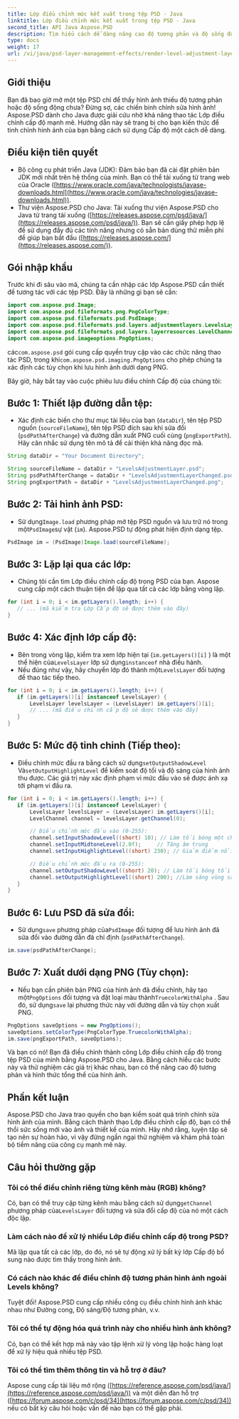 ```yaml
---
title: Lớp điều chỉnh mức kết xuất trong tệp PSD - Java
linktitle: Lớp điều chỉnh mức kết xuất trong tệp PSD - Java
second_title: API Java Aspose.PSD
description: Tìm hiểu cách dễ dàng nâng cao độ tương phản và độ sống động của hình ảnh bằng Aspose.PSD cho Java. Các lớp điều chỉnh cấp độ chính với hướng dẫn từng bước này.
type: docs
weight: 17
url: /vi/java/psd-layer-management-effects/render-level-adjustment-layer-psd/
---
```

## Giới thiệu

Bạn đã bao giờ mở một tệp PSD chỉ để thấy hình ảnh thiếu độ tương phản hoặc độ sống động chưa? Đừng sợ, các chiến binh chỉnh sửa hình ảnh! Aspose.PSD dành cho Java được giải cứu nhờ khả năng thao tác Lớp điều chỉnh cấp độ mạnh mẽ. Hướng dẫn này sẽ trang bị cho bạn kiến thức để tinh chỉnh hình ảnh của bạn bằng cách sử dụng Cấp độ một cách dễ dàng. 

## Điều kiện tiên quyết

- Bộ công cụ phát triển Java (JDK): Đảm bảo bạn đã cài đặt phiên bản JDK mới nhất trên hệ thống của mình. Bạn có thể tải xuống từ trang web của Oracle ([https://www.oracle.com/java/technologists/javase-downloads.html](https://www.oracle.com/java/technologies/javase-downloads.html)).
- Thư viện Aspose.PSD cho Java: Tải xuống thư viện Aspose.PSD cho Java từ trang tải xuống ([https://releases.aspose.com/psd/java/](https://releases.aspose.com/psd/java/)). Bạn sẽ cần giấy phép hợp lệ để sử dụng đầy đủ các tính năng nhưng có sẵn bản dùng thử miễn phí để giúp bạn bắt đầu ([https://releases.aspose.com/](https://releases.aspose.com/)).

## Gói nhập khẩu

Trước khi đi sâu vào mã, chúng ta cần nhập các lớp Aspose.PSD cần thiết để tương tác với các tệp PSD. Đây là những gì bạn sẽ cần:

```java
import com.aspose.psd.Image;
import com.aspose.psd.fileformats.png.PngColorType;
import com.aspose.psd.fileformats.psd.PsdImage;
import com.aspose.psd.fileformats.psd.layers.adjustmentlayers.LevelsLayer;
import com.aspose.psd.fileformats.psd.layers.layerresources.LevelChannel;
import com.aspose.psd.imageoptions.PngOptions;
```

 các`com.aspose.psd` gói cung cấp quyền truy cập vào các chức năng thao tác PSD, trong khi`com.aspose.psd.imaging.PngOptions` cho phép chúng ta xác định các tùy chọn khi lưu hình ảnh dưới dạng PNG.

Bây giờ, hãy bắt tay vào cuộc phiêu lưu điều chỉnh Cấp độ của chúng tôi:

## Bước 1: Thiết lập đường dẫn tệp:

- Xác định các biến cho thư mục tài liệu của bạn (`dataDir`), tên tệp PSD nguồn (`sourceFileName`), tên tệp PSD đích sau khi sửa đổi (`psdPathAfterChange`) và đường dẫn xuất PNG cuối cùng (`pngExportPath`). Hãy cân nhắc sử dụng tên mô tả để cải thiện khả năng đọc mã.

```java
String dataDir = "Your Document Directory";

String sourceFileName = dataDir + "LevelsAdjustmentLayer.psd";
String psdPathAfterChange = dataDir + "LevelsAdjustmentLayerChanged.psd";
String pngExportPath = dataDir + "LevelsAdjustmentLayerChanged.png";
```

## Bước 2: Tải hình ảnh PSD:

-  Sử dụng`Image.load` phương pháp mở tệp PSD nguồn và lưu trữ nó trong một`PsdImage`sự vật (`im`). Aspose.PSD tự động phát hiện định dạng tệp.

```java
PsdImage im = (PsdImage)Image.load(sourceFileName);
```

## Bước 3: Lặp lại qua các lớp:

- Chúng tôi cần tìm Lớp điều chỉnh cấp độ trong PSD của bạn. Aspose cung cấp một cách thuận tiện để lặp qua tất cả các lớp bằng vòng lặp.

```java
for (int i = 0; i < im.getLayers().length; i++) {
   // ... (mã kiểm tra Lớp Cấp độ sẽ được thêm vào đây)
}
```

## Bước 4: Xác định lớp cấp độ:

- Bên trong vòng lặp, kiểm tra xem lớp hiện tại (`im.getLayers()[i]` ) là một thể hiện của`LevelsLayer` lớp sử dụng`instanceof` nhà điều hành. 
-  Nếu đúng như vậy, hãy chuyển lớp đó thành một`LevelsLayer` đối tượng để thao tác tiếp theo.

```java
for (int i = 0; i < im.getLayers().length; i++) {
   if (im.getLayers()[i] instanceof LevelsLayer) {
	   LevelsLayer levelsLayer = (LevelsLayer) im.getLayers()[i];
	   // ... (mã điều chỉnh cấp độ sẽ được thêm vào đây)
   }
}
```
## Bước 5: Mức độ tinh chỉnh (Tiếp theo):

-  Điều chỉnh mức đầu ra bằng cách sử dụng`setOutputShadowLevel` Và`setOutputHighlightLevel` để kiểm soát độ tối và độ sáng của hình ảnh thu được. Các giá trị này xác định phạm vi mức đầu vào sẽ được ánh xạ tới phạm vi đầu ra.

```java
for (int i = 0; i < im.getLayers().length; i++) {
   if (im.getLayers()[i] instanceof LevelsLayer) {
	   LevelsLayer levelsLayer = (LevelsLayer) im.getLayers()[i];
	   LevelChannel channel = levelsLayer.getChannel(0);

	   // Điều chỉnh mức đầu vào (0-255):
	   channel.setInputShadowLevel((short) 10); // Làm tối bóng một chút
	   channel.setInputMidtoneLevel(2.0f);     // Tăng âm trung
	   channel.setInputHighlightLevel((short) 230); // Giảm điểm nổi bật

	   // Điều chỉnh mức đầu ra (0-255):
	   channel.setOutputShadowLevel((short) 20); // Làm tối bóng tối hơn nữa
	   channel.setOutputHighlightLevel((short) 200); //Làm sáng vùng sáng
   }
}
```

## Bước 6: Lưu PSD đã sửa đổi:

-  Sử dụng`save` phương pháp của`PsdImage` đối tượng để lưu hình ảnh đã sửa đổi vào đường dẫn đã chỉ định (`psdPathAfterChange`).

```java
im.save(psdPathAfterChange);
```

## Bước 7: Xuất dưới dạng PNG (Tùy chọn):

-  Nếu bạn cần phiên bản PNG của hình ảnh đã điều chỉnh, hãy tạo một`PngOptions` đối tượng và đặt loại màu thành`TruecolorWithAlpha` . Sau đó, sử dụng`save` lại phương thức này với đường dẫn và tùy chọn xuất PNG.

```java
PngOptions saveOptions = new PngOptions();
saveOptions.setColorType(PngColorType.TruecolorWithAlpha);
im.save(pngExportPath, saveOptions);
```

Và bạn có nó! Bạn đã điều chỉnh thành công Lớp điều chỉnh cấp độ trong tệp PSD của mình bằng Aspose.PSD cho Java. Bằng cách hiểu các bước này và thử nghiệm các giá trị khác nhau, bạn có thể nâng cao độ tương phản và hình thức tổng thể của hình ảnh.

## Phần kết luận

Aspose.PSD cho Java trao quyền cho bạn kiểm soát quá trình chỉnh sửa hình ảnh của mình. Bằng cách thành thạo Lớp điều chỉnh cấp độ, bạn có thể thổi sức sống mới vào ảnh và thiết kế của mình. Hãy nhớ rằng, luyện tập sẽ tạo nên sự hoàn hảo, vì vậy đừng ngần ngại thử nghiệm và khám phá toàn bộ tiềm năng của công cụ mạnh mẽ này.
 
## Câu hỏi thường gặp

### Tôi có thể điều chỉnh riêng từng kênh màu (RGB) không? 
Có, bạn có thể truy cập từng kênh màu bằng cách sử dụng`getChannel` phương pháp của`LevelsLayer` đối tượng và sửa đổi cấp độ của nó một cách độc lập.

### Làm cách nào để xử lý nhiều Lớp điều chỉnh cấp độ trong PSD?
Mã lặp qua tất cả các lớp, do đó, nó sẽ tự động xử lý bất kỳ lớp Cấp độ bổ sung nào được tìm thấy trong hình ảnh.

### Có cách nào khác để điều chỉnh độ tương phản hình ảnh ngoài Levels không?
Tuyệt đối! Aspose.PSD cung cấp nhiều công cụ điều chỉnh hình ảnh khác nhau như Đường cong, Độ sáng/Độ tương phản, v.v.

### Tôi có thể tự động hóa quá trình này cho nhiều hình ảnh không? 
Có, bạn có thể kết hợp mã này vào tập lệnh xử lý vòng lặp hoặc hàng loạt để xử lý hiệu quả nhiều tệp PSD.

### Tôi có thể tìm thêm thông tin và hỗ trợ ở đâu?
Aspose cung cấp tài liệu mở rộng ([https://reference.aspose.com/psd/java/](https://reference.aspose.com/psd/java/)) và một diễn đàn hỗ trợ ([https://forum.aspose.com/c/psd/34](https://forum.aspose.com/c/psd/34)) nếu có bất kỳ câu hỏi hoặc vấn đề nào bạn có thể gặp phải.